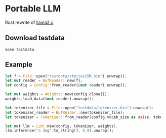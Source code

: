 # Portable LLM

Rust rewrite of [llama2.c](https://github.com/karpathy/llama2.c.git)

## Download testdata

```
make testdata
```

## Example

```rust
let f = File::open("testdata/stories15M.bin").unwrap();
let mut reader = BufReader::new(f);
let config = Config::from_reader(&mut reader).unwrap();

let mut weights = Weights::new(config.clone());
weights.load_data(&mut reader).unwrap();

let tokenizer_file = File::open("testdata/tokenizer.bin").unwrap();
let tokenizer_reader = BufReader::new(tokenizer_file);
let tokenizer = Tokenizer::from_reader(config.vocab_size as usize, tokenizer_reader).unwrap();

let mut llm = LLM::new(config, tokenizer, weights);
llm.inference("a dog".to_string(), 0.8).unwrap();
```